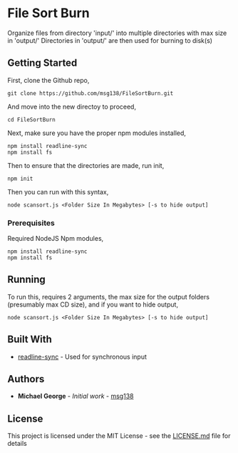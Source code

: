 # File Sort Burn

Organize files from directory 'input/' into multiple directories with max size in 'output/'
Directories in 'output/' are then used for burning to disk(s)

## Getting Started

First, clone the Github repo,
```
git clone https://github.com/msg138/FileSortBurn.git
```
And move into the new directoy to proceed,
```
cd FileSortBurn
```

Next, make sure you have the proper npm modules installed,
```
npm install readline-sync
npm install fs
```

Then to ensure that the directories are made, run init,
```
npm init
```

Then you can run with this syntax,
```
node scansort.js <Folder Size In Megabytes> [-s to hide output]
```

### Prerequisites

Required NodeJS Npm modules,
```
npm install readline-sync
npm install fs
```

## Running

To run this, requires 2 arguments, the max size for the output folders (presumably max CD size), and if you want to hide output,
```
node scansort.js <Folder Size In Megabytes> [-s to hide output]
```

## Built With

* [readline-sync](https://www.npmjs.com/package/readline-sync) - Used for synchronous input

## Authors

* **Michael George** - *Initial work* - [msg138](https://github.com/msg138)

## License

This project is licensed under the MIT License - see the [LICENSE.md](LICENSE.md) file for details

